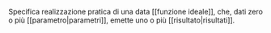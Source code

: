 Specifica realizzazione pratica di una data [[funzione ideale]], che, dati zero o più [[parametro|parametri]], emette uno o più [[risultato|risultati]].
